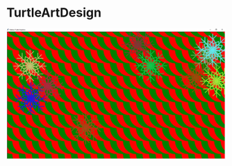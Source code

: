 # TurtleArtDesign
<img src="https://github.com/WelchG/TurtleArtDesign/blob/master/RedGreenSnowflake.PNG">
